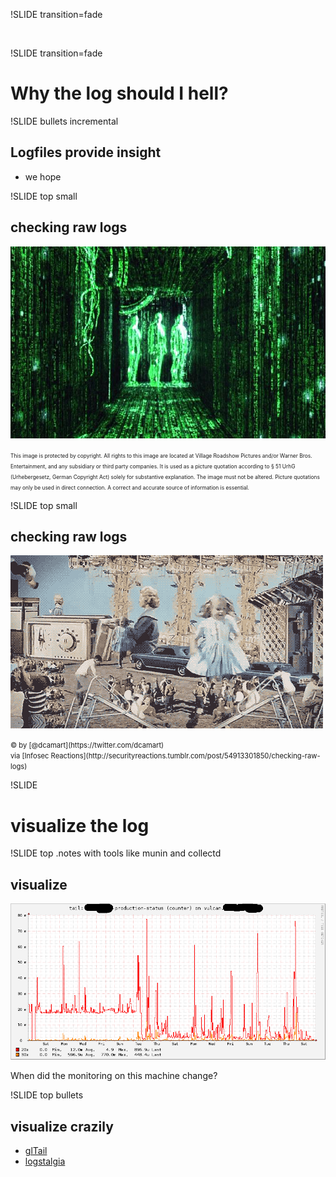 !SLIDE transition=fade

&nbsp;

!SLIDE transition=fade

# Why the log should I hell?

!SLIDE bullets incremental

## Logfiles provide insight
* we hope

!SLIDE top small

## checking raw logs
![neo seeing programs in the matrix](matrix-code.jpg)

<span style="font-size:0.6em">
This image is protected by copyright. All rights to this image are located at
Village Roadshow Pictures and/or Warner Bros. Entertainment, and any
subsidiary or third party companies. It is used as a picture quotation
according to § 51 UrhG (Urhebergesetz, German Copyright Act) solely for
substantive explanation.  The image must not be altered. Picture quotations may only
be used in direct connection. A correct and accurate source of information
is essential.
</span>

!SLIDE top small

## checking raw logs
![lots of simultanouos, similiar things, visual noise](raw-logs.gif)

<span style="font-size:0.8em">
© by [@dcamart](https://twitter.com/dcamart) <br />
via [Infosec Reactions](http://securityreactions.tumblr.com/post/54913301850/checking-raw-logs)
</span>

!SLIDE

# visualize the log

!SLIDE top
.notes with tools like munin and collectd

## visualize
![lograge-visualization](one-status-month.png)

When did the monitoring on this machine change?

!SLIDE top bullets

## visualize crazily
* [glTail](http://www.fudgie.org/)
* [logstalgia](https://code.google.com/p/logstalgia/)
